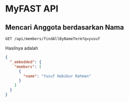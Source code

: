 # MyFAST API

## Mencari Anggota berdasarkan Nama

```
GET /api/members/findAllByNameTerm?q=yusuf
```

Hasilnya adalah 

```json
{
  "_embedded": {
    "members": [
      {
        "name": "Yusuf Habibur Rahman"
      }
    ]
  }
}
```
